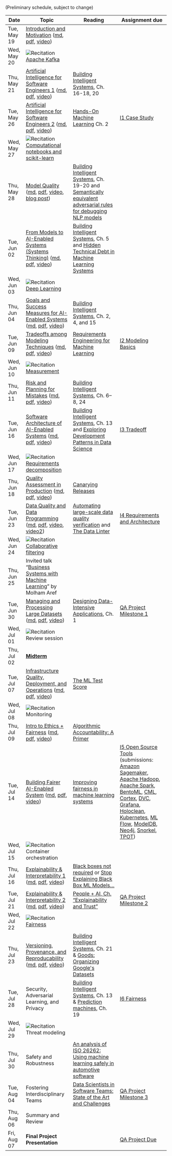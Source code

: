 (Preliminary schedule, subject to change)

| Date  | Topic | Reading | Assignment due |
| -     | -     | -       | -              |
| Tue, May 19| [Introduction and Motivation](https://ckaestne.github.io/seai/S2020/slides/01_introduction/intro.html) ([md](https://github.com/ckaestne/seai/blob/S2020/lectures/01_introduction/intro.md), [pdf](https://ckaestne.github.io/seai/S2020/slides/01_introduction/intro.pdf), [video](https://youtu.be/Wst5A6ZB7Bg)) |  |  |
| Wed, May 20| ![Recitation](https://img.shields.io/badge/-rec-Yellow.svg) [Apache Kafka](https://github.com/ckaestne/seai/blob/S2020/recitations/01_kafka.pdf) |  |  |
| Thu, May 21| [Artificial Intelligence for Software Engineers 1](https://ckaestne.github.io/seai/S2020/slides/02_aibasics1/introml.html) ([md](https://github.com/ckaestne/seai/blob/S2020/lectures/02_aibasics1/introml.md), [pdf](https://ckaestne.github.io/seai/S2020/slides/02_aibasics1/introml.pdf), [video](https://youtu.be/Ccku34DU7k4)) | [Building Intelligent Systems](https://cmu.primo.exlibrisgroup.com/permalink/01CMU_INST/6lpsnm/alma991019649190004436), Ch. 16-18, 20 |  |
| Tue, May 26| [Artificial Intelligence for Software Engineers 2](https://ckaestne.github.io/seai/S2020/slides/03_aibasics2/aioverview.html) ([md](https://github.com/ckaestne/seai/blob/S2020/lectures/03_aibasics2/aioverview.md), [pdf](https://ckaestne.github.io/seai/S2020/slides/03_aibasics2/aioverview.pdf), [video](https://youtu.be/yO5Rm8HAQd0)) | [Hands-On Machine Learning](https://cmu.primo.exlibrisgroup.com/permalink/01CMU_INST/6lpsnm/alma991019665684604436) Ch. 2 | [I1 Case Study](https://github.com/ckaestne/seai/blob/S2020/assignments/I1_case_study.md) |
| Wed, May 27| ![Recitation](https://img.shields.io/badge/-rec-Yellow.svg) [Computational notebooks and scikit-learn](https://github.com/ckaestne/seai/blob/S2020/recitations/02_Scikit_learn.ipynb) |  |  |
| Thu, May 28| [Model Quality](https://ckaestne.github.io/seai/S2020/slides/04_modelquality/modelquality.html) ([md](https://github.com/ckaestne/seai/blob/S2020/lectures/04_modelquality/modelquality.md), [pdf](https://ckaestne.github.io/seai/S2020/slides/04_modelquality/modelquality.pdf), [video](https://youtu.be/DDMNH0VMIIo), [blog post](https://medium.com/@ckaestne/a-software-testing-view-on-machine-learning-model-quality-d508cb9e20a6)) | [Building Intelligent Systems](https://cmu.primo.exlibrisgroup.com/permalink/01CMU_INST/6lpsnm/alma991019649190004436), Ch. 19-20 and [Semantically equivalent adversarial rules for debugging NLP models](https://www.aclweb.org/anthology/P18-1079.pdf) |  |
| Tue, Jun 02| [From Models to AI-Enabled Systems (Systems Thinking)](https://ckaestne.github.io/seai/S2020/slides/05_system/systems.html) ([md](https://github.com/ckaestne/seai/blob/S2020/lectures/05_system/systems.md), [pdf](https://ckaestne.github.io/seai/S2020/slides/05_system/systems.pdf), [video](https://youtu.be/svKnXt1BnzM)) | [Building Intelligent Systems](https://cmu.primo.exlibrisgroup.com/permalink/01CMU_INST/6lpsnm/alma991019649190004436), Ch. 5 and [Hidden Technical Debt in Machine Learning Systems](http://papers.nips.cc/paper/5656-hidden-technical-debt-in-machine-learning-systems.pdf) |  |
| Wed, Jun 03| ![Recitation](https://img.shields.io/badge/-rec-Yellow.svg) [Deep Learning](https://github.com/ckaestne/seai/blob/S2020/recitations/03_Deep_Learning.ipynb) |  |  |
| Thu, Jun 04| [Goals and Success Measures for AI-Enabled Systems](https://ckaestne.github.io/seai/S2020/slides/06_goals/goals.html) ([md](https://github.com/ckaestne/seai/blob/S2020/lectures/06_goals/goals.md), [pdf](https://ckaestne.github.io/seai/S2020/slides/06_goals/goals.pdf), [video](https://youtu.be/LJVzI2u-QJc)) | [Building Intelligent Systems](https://cmu.primo.exlibrisgroup.com/permalink/01CMU_INST/6lpsnm/alma991019649190004436), Ch. 2, 4, and 15 |  |
| Tue, Jun 09| [Tradeoffs among Modeling Techniques](https://ckaestne.github.io/seai/S2020/slides/07_tradeoffs/tradeoffs.html) ([md](https://github.com/ckaestne/seai/blob/S2020/lectures/07_tradeoffs/tradeoffs.md), [pdf](https://ckaestne.github.io/seai/S2020/slides/07_tradeoffs/tradeoffs.pdf), [video](https://youtu.be/Ti0pjzXaFBs)) | [Requirements Engineering for Machine Learning](https://arxiv.org/pdf/1908.04674.pdf) | [I2 Modeling Basics](https://github.com/ckaestne/seai/blob/S2020/assignments/I2_modeling_basics.md) |
| Wed, Jun 10| ![Recitation](https://img.shields.io/badge/-rec-Yellow.svg) [Measurement](https://github.com/ckaestne/seai/blob/S2020/recitations/04_measurement.pdf) |  |  |
| Thu, Jun 11| [Risk and Planning for Mistakes](https://ckaestne.github.io/seai/S2020/slides/08_mistakes/mistakes.html) ([md](https://github.com/ckaestne/seai/blob/S2020/lectures/08_mistakes/mistakes.md), [pdf](https://ckaestne.github.io/seai/S2020/slides/08_mistakes/mistakes.pdf), [video](https://www.youtube.com/watch?v=AYh5bJ2SR48)) | [Building Intelligent Systems](https://cmu.primo.exlibrisgroup.com/permalink/01CMU_INST/6lpsnm/alma991019649190004436), Ch. 6–8, 24 |  |
| Tue, Jun 16| [Software Architecture of AI-Enabled Systems](https://ckaestne.github.io/seai/S2020/slides/09_architecture/architecture.html) ([md](https://github.com/ckaestne/seai/blob/S2020/lectures/09_architecture/architecture.md), [pdf](https://ckaestne.github.io/seai/S2020/slides/09_architecture/architecture.pdf), [video](https://www.youtube.com/watch?v=KIC-sFz5OT8)) | [Building Intelligent Systems](https://cmu.primo.exlibrisgroup.com/permalink/01CMU_INST/6lpsnm/alma991019649190004436), Ch. 13 and [Exploring Development Patterns in Data Science](https://www.theorylane.com/2017/10/20/some-development-patterns-in-data-science/) | [I3 Tradeoff](https://github.com/ckaestne/seai/blob/S2020/assignments/I3_tradeoffs.md) |
| Wed, Jun 17| ![Recitation](https://img.shields.io/badge/-rec-Yellow.svg) [Requirements decomposition](https://github.com/ckaestne/seai/blob/S2020/recitations/05_requirements.pdf) |  |  |
| Thu, Jun 18| [Quality Assessment in Production](https://ckaestne.github.io/seai/S2020/slides/10_qainproduction/qainproduction.html) ([md](https://github.com/ckaestne/seai/blob/S2020/lectures/10_qainproduction/qainproduction.md), [pdf](https://ckaestne.github.io/seai/S2020/slides/10_qainproduction/qainproduction.pdf), [video](https://youtu.be/RaaNSXKFDGk)) | [Canarying Releases](https://landing.google.com/sre/workbook/chapters/canarying-releases/) |  |
| Tue, Jun 23| [Data Quality and Data Programming](https://ckaestne.github.io/seai/S2020/slides/11_dataquality/dataquality.html) ([md](https://github.com/ckaestne/seai/blob/S2020/lectures/11_dataquality/dataquality.md), [pdf](https://ckaestne.github.io/seai/S2020/slides/11_dataquality/dataquality.pdf), [video](https://www.youtube.com/watch?v=60lBFv9tyWk), [video2](https://www.youtube.com/watch?v=6e6aI4yjAxc)) | [Automating large-scale data quality verification](http://www.vldb.org/pvldb/vol11/p1781-schelter.pdf) and [The Data Linter](http://learningsys.org/nips17/assets/papers/paper_19.pdf) | [I4 Requirements and Architecture](https://github.com/ckaestne/seai/blob/S2020/assignments/I4_requirements_architecture.md) |
| Wed, Jun 24| ![Recitation](https://img.shields.io/badge/-rec-Yellow.svg) [Collaborative filtering](https://github.com/ckaestne/seai/blob/S2020/recitations/06_Collaborative_Filtering.ipynb) |  |  |
| Thu, Jun 25| Invited talk “[Business Systems with Machine Learning](https://www.youtube.com/watch?v=_bvrzYOA8dY)” by Molham Aref |  |  |
| Tue, Jun 30| [Managing and Processing Large Datasets](https://ckaestne.github.io/seai/S2020/slides/12_dataatscale/dataatscale.html) ([md](https://github.com/ckaestne/seai/blob/S2020/lectures/12_dataatscale/dataatscale.md), [pdf](https://ckaestne.github.io/seai/S2020/slides/12_dataatscale/dataatscale.pdf), [video](https://youtu.be/iPmQ5ezQNPY)) | [Designing Data-Intensive Applications](https://cmu.primo.exlibrisgroup.com/permalink/01CMU_INST/6lpsnm/alma991019578119704436), Ch. 1 | [QA Project Milestone 1](https://github.com/ckaestne/seai/blob/S2020/assignments/project.md) |
| Wed, Jul 01| ![Recitation](https://img.shields.io/badge/-rec-Yellow.svg) Review session |  |  |
| Thu, Jul 02| [**Midterm**](https://github.com/ckaestne/seai/blob/S2020/exams/midterm.pdf) |  |  |
| Tue, Jul 07| [Infrastructure Quality, Deployment, and Operations](https://ckaestne.github.io/seai/S2020/slides/13_infrastructurequality/infrastructurequality.html) ([md](https://github.com/ckaestne/seai/blob/S2020/lectures/13_infrastructurequality/infrastructurequality.md), [pdf](https://ckaestne.github.io/seai/S2020/slides/13_infrastructurequality/infrastructurequality.pdf), [video](https://www.youtube.com/watch?v=iBaJgWjpK24)) | [The ML Test Score](https://research.google.com/pubs/archive/46555.pdf) |  |
| Wed, Jul 08| ![Recitation](https://img.shields.io/badge/-rec-Yellow.svg) Monitoring |  |  |
| Thu, Jul 09| [Intro to Ethics + Fairness](https://ckaestne.github.io/seai/S2020/slides/14_fairness1/fairness1.html) ([md](https://github.com/ckaestne/seai/blob/S2020/lectures/14_fairness1/fairness1.md), [pdf](https://ckaestne.github.io/seai/S2020/slides/14_fairness1/fairness1.pdf), [video](https://www.youtube.com/watch?v=0wCJKw3-siY)) | [Algorithmic Accountability: A Primer](https://datasociety.net/wp-content/uploads/2018/04/Data_Society_Algorithmic_Accountability_Primer_FINAL-4.pdf) |  |
| Tue, Jul 14| [Building Fairer AI-Enabled System](https://ckaestne.github.io/seai/S2020/slides/15_fairness2/fairness2.html) ([md](https://github.com/ckaestne/seai/blob/S2020/lectures/15_fairness2/fairness2.md), [pdf](https://ckaestne.github.io/seai/S2020/slides/15_fairness2/fairness2.pdf), [video](https://www.youtube.com/watch?v=iFgJiEz3jz0)) | [Improving fairness in machine learning systems](http://users.umiacs.umd.edu/~hal/docs/daume19fairness.pdf) | [I5 Open Source Tools](https://github.com/ckaestne/seai/blob/S2020/assignments/I5_se4ai_tools.md) (submissions: [Amazon Sagemaker](https://medium.com/@jackyzou1997/a-gentle-introduction-to-aws-sagemaker-ml-ai-on-the-cloud-de8dd0191818), [Apache Hadoop](https://medium.com/@sanshang/first-try-on-apache-hadoop-fe24aee66665), [Apache Spark](https://medium.com/@abellamk/apache-spark-with-pyspark-a-step-by-step-approach-2448a1216cd9), [BentoML](https://medium.com/@maahin_beri/using-bentoml-to-serve-scikit-models-10f54c29dfc9), [CML](https://medium.com/@karthik.vaithyanathan/using-continuous-machine-learning-to-run-your-ml-pipeline-eeeeacad69a3), [Cortex](https://medium.com/@nsgupta.vivek/model-deployment-automation-with-cortex-45c48aaed063), [DVC](https://medium.com/@nwest_7200/a-brief-introduction-to-data-version-control-dvc-82ec5ee76c2b), [Grafana](https://zexuannotes.com/using-grafana-prometheus-and-postgresql/), [Holoclean](https://medium.com/@jacob.tanenbaum/a-first-look-at-holoclean-205ca7c71369), [Kubernetes](https://medium.com/@mazzottacraig/deploying-a-flask-application-with-kubernetes-8a491c220b59), [ML Flow](https://medium.com/@kevin.n.lu123/mlflow-managing-your-ml-pipeline-from-training-to-deployment-7e0d87df9d), [ModelDB](https://medium.com/@songrcs/versioning-your-dataset-and-models-using-modeldb-10b0ee3873ed), [Neo4j](https://medium.com/@mohonisc/recommendation-system-with-neo4j-graph-database-f111ff377d07?sk=83eb1f72f810fea61fbb03df94e1459e), [Snorkel](https://medium.com/@FanglinChen/snorkel-for-recommendation-system-3f7c10cbdb82), [TPOT](https://medium.com/@daniel.biales/automl-taking-tpot-to-the-movies-cf7e6f67f876?sk=6737cdd9d4cf2ff3c7322ee25f80fe70)) |
| Wed, Jul 15| ![Recitation](https://img.shields.io/badge/-rec-Yellow.svg) Container orchestration |  |  |
| Thu, Jul 16| [Explainability & Interpretability 1](https://ckaestne.github.io/seai/S2020/slides/16_explainability/explainability.html) ([md](https://github.com/ckaestne/seai/blob/S2020/lectures/16_explainability/explainability.md), [pdf](https://ckaestne.github.io/seai/S2020/slides/16_explainability/explainability.pdf), [video](https://youtu.be/JJTCnlMXJ0M)) | [Black boxes not required](https://dataskeptic.com/blog/episodes/2020/black-boxes-are-not-required) or [Stop Explaining Black Box ML Models…](https://arxiv.org/abs/1811.10154) |  |
| Tue, Jul 21| [Explainability & Interpretability 2](https://ckaestne.github.io/seai/S2020/slides/16_explainability/explainability.html) ([md](https://github.com/ckaestne/seai/blob/S2020/lectures/16_explainability/explainability.md), [pdf](https://ckaestne.github.io/seai/S2020/slides/16_explainability/explainability.pdf), [video](https://www.youtube.com/watch?v=3xm5rMM_rCY)) | [People + AI, Ch. “Explainability and Trust”](https://pair.withgoogle.com/chapter/explainability-trust/) | [QA Project Milestone 2](https://github.com/ckaestne/seai/blob/S2020/assignments/project.md) |
| Wed, Jul 22| ![Recitation](https://img.shields.io/badge/-rec-Yellow.svg) [Fairness](https://github.com/ckaestne/seai/blob/S2020/recitations/09_fairness.pdf) |  |  |
| Thu, Jul 23| [Versioning, Provenance, and Reproducability](https://ckaestne.github.io/seai/S2020/slides/18_provenance/provenance.html) ([md](https://github.com/ckaestne/seai/blob/S2020/lectures/18_provenance/provenance.md), [pdf](https://ckaestne.github.io/seai/S2020/slides/18_provenance/provenance.pdf), [video](https://www.youtube.com/watch?v=eGlIW28eRfA)) | [Building Intelligent Systems](https://www.buildingintelligentsystems.com/), Ch. 21 & [Goods: Organizing Google's Datasets](http://research.google.com/pubs/archive/45390.pdf) |  |
| Tue, Jul 28| Security, Adversarial Learning, and Privacy | [Building Intelligent Systems](https://cmu.primo.exlibrisgroup.com/permalink/01CMU_INST/6lpsnm/alma991019649190004436), Ch. 13 & [Prediction machines](https://cmu.primo.exlibrisgroup.com/permalink/01CMU_INST/6lpsnm/alma991019698987304436), Ch. 19 | [I6 Fairness](https://github.com/ckaestne/seai/blob/S2020/assignments/I6_fairness.md) |
| Wed, Jul 29| ![Recitation](https://img.shields.io/badge/-rec-Yellow.svg) Threat modeling |  |  |
| Thu, Jul 30| Safety and Robustness | [An analysis of ISO 26262: Using machine learning safely in automotive software](https://arxiv.org/pdf/1709.02435) |  |
| Tue, Aug 04| Fostering Interdisciplinary Teams | [Data Scientists in Software Teams: State of the Art and Challenges](https://andrewbegel.com/papers/data-scientists.pdf) | [QA Project Milestone 3](https://github.com/ckaestne/seai/blob/S2020/assignments/project.md) |
| Thu, Aug 06| Summary and Review |  |  |
| Fri, Aug 07| **Final Project Presentation** |  | [QA Project Due](https://github.com/ckaestne/seai/blob/S2020/assignments/project.md) |
